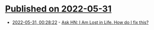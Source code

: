 # [Published on 2022-05-31](index.md)

* [2022-05-31, 00:28:22](https://news.ycombinator.com/item?id=31565012) - [Ask HN: I Am Lost in Life. How do I fix this?](https://news.ycombinator.com/item?id=31565012)

